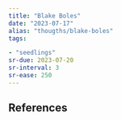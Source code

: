 ```yaml
---
title: "Blake Boles"
date: "2023-07-17"
alias: "thougths/blake-boles"
tags:

- "seedlings"
sr-due: 2023-07-20
sr-interval: 3
sr-ease: 250
---
```




## References